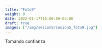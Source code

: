 ```yaml
---
title: "Foto9"
weight: 9
date: 2022-01-17T15:00:09-03:00
draft: true
images: ["/img/sesion5/sesion5_foto9.jpg"]
---
```


Tomando confianza